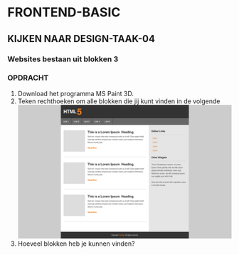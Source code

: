 # FRONTEND-BASIC

## KIJKEN NAAR DESIGN-TAAK-04

### Websites bestaan uit blokken 3

### OPDRACHT

1. Download het programma MS Paint 3D.
2. Teken rechthoeken om alle blokken die jij kunt vinden in de volgende ![website](images/Design.png?raw=true)
3. Hoeveel blokken heb je kunnen vinden? 


<!--- ------------ DIT COMMENTAAR LATEN STAAN AUB ------------
------------------ ------------------------------ ------------
------------------ eagle ref:64350251
------------------ ------------------------------ ------------
------------------ DIT COMMENTAAR LATEN STAAN AUB -------- -->
